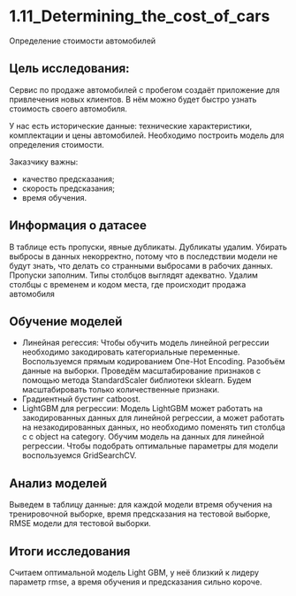 # 1.11_Determining_the_cost_of_cars
Определение стоимости автомобилей

## Цель исследования:
Сервис по продаже автомобилей с пробегом создаёт приложение для привлечения новых клиентов. В нём можно будет быстро узнать стоимость своего автомобиля.

У нас есть исторические данные: технические характеристики, комплектации и цены автомобилей. Необходимо построить модель для определения стоимости.

Заказчику важны:
   - качество предсказания;
   - скорость предсказания;
   - время обучения.

## Информация о датасее
В таблице есть пропуски, явные дубликаты. Дубликаты удалим. Убирать выбросы в данных некорректно, потому что в последствии модели не будут знать, что делать со странными выбросами в рабочих данных.
Пропуски заполним.
Типы столбцов выглядят адекватно.
Удалим столбцы с временем и кодом места, где происходит продажа автомобиля

## Обучение моделей
  - Линейная регессия: Чтобы обучить модель линейной регрессии необходимо закодировать категориальные переменные. Воспользуемся прямым кодированием One-Hot Encoding. Разобъём данные на выборки. Проведём масштабирование признаков с помощью метода StandardScaler библиотеки sklearn. Будем масштабировать только количественные признаки.
  - Градиентный бустинг catboost.
  - LightGBM для регрессии: Модель LightGBM может работать на закодированных данных для линейной регрессии, а может работать на незакодированных данных, но необходимо поменять тип столбца с с object на category. Обучим модель на данных для линейной регрессии. Чтобы подобрать оптимальные параметры для модели воспользуемся GridSearchCV.

## Анализ моделей
Выведем в таблицу данные: для каждой модели втремя обучения на тренировочной выборке, время предсказания на тестовой выборке, RMSE модели для тестовой выборки.

## Итоги исследования
Считаем оптимальной модель Light GBM, у неё близкий к лидеру параметр rmse, а время обучения и предсказания сильно короче.
